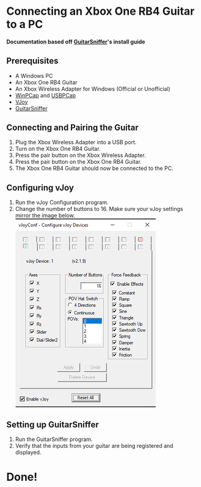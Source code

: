 # Connecting an Xbox One RB4 Guitar to a PC
#### Documentation based off [GuitarSniffer](https://github.com/artman41/guitarsniffer)'s install guide
## Prerequisites
* A Windows PC
* An Xbox One RB4 Guitar
* An Xbox Wireless Adapter for Windows (Official or Unofficial)
* [WinPCap](https://www.winpcap.org/install/bin/WinPcap_4_1_3.exe) and [USBPCap](https://desowin.org/usbpcap/)
* [VJoy](https://github.com/jshafer817/vJoy/releases/latest) 
* [GuitarSniffer](https://github.com/artman41/guitarsniffer)

## Connecting and Pairing the Guitar
1. Plug the Xbox Wireless Adapter into a USB port.
2. Turn on the Xbox One RB4 Guitar.
3. Press the pair button on the Xbox Wireless Adapter.
4. Press the pair button on the Xbox One RB4 Guitar.
5. The Xbox One RB4 Guitar should now be connected to the PC.

## Configuring vJoy
1. Run the vJoy Configuration program.
2. Change the number of buttons to 16.
Make sure your vJoy settings mirror the image below.
![vJoy Settings](..\resources\vJoyConfig.PNG)

## Setting up GuitarSniffer
1. Run the GuitarSniffer program.
2. Verify that the inputs from your guitar are being registered and displayed.

# Done!

